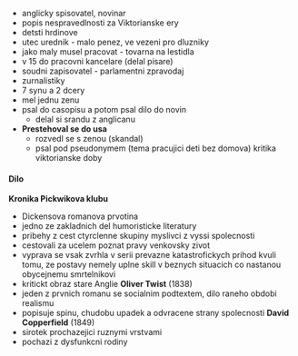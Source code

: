- anglicky spisovatel, novinar
- popis nespravedlnosti za Viktorianske ery
- detsti hrdinove
- utec urednik - malo penez, ve vezeni pro dluzniky
- jako maly musel pracovat - tovarna na lestidla
- v 15 do pracovni kancelare (delal pisare)
- soudni zapisovatel - parlamentni zpravodaj
- zurnalistiky
- 7 synu a 2 dcery
- mel jednu zenu 
- psal do casopisu a potom psal dilo do novin
	- delal si srandu z anglicanu
- **Prestehoval se do usa**
	- rozvedl se s zenou (skandal)
	- psal pod pseudonymem (tema pracujici deti bez domova) kritika viktorianske doby
#### Dilo 
**Kronika Pickwikova klubu**
- Dickensova romanova prvotina
- jedno ze zakladnich del humoristicke literatury
- pribehy z cest ctyrclenne skupiny myslivci z vyssi spolecnosti
- cestovali za ucelem poznat pravy venkovsky zivot
- vyprava se vsak zvrhla v serii prevazne katastrofickych prihod kvuli tomu, ze postavy nemely uplne skill v beznych situacich co nastanou obycejnemu smrtelnikovi
- kritickt obraz stare Anglie
**Oliver Twist** (1838)
- jeden z prvnich romanu se socialnim podtextem, dilo raneho obdobi realismu
- popisuje spinu, chudobu upadek a odvracene strany spolecnosti
**David Copperfield** (1849)
- sirotek prochazejici ruznymi vrstvami
- pochazi z dysfunkcni rodiny